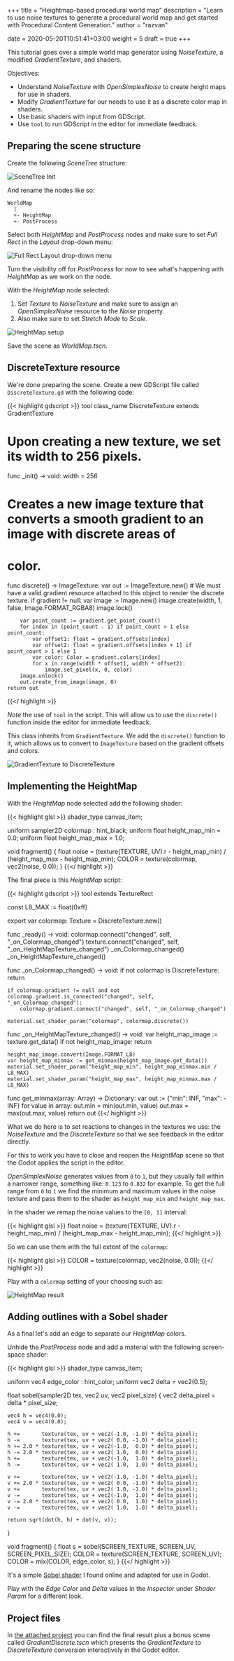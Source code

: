 +++
title = "Heightmap-based procedural world map"
description = "Learn to use noise textures to generate a procedural world map and get started with Procedural Content Generation."
author = "razvan"

date = 2020-05-20T10:51:41+03:00
weight = 5
draft = true
+++

This tutorial goes over a simple world map generator using _NoiseTexture_, a modified _GradientTexture_, and shaders.

Objectives:

- Understand _NoiseTexture_ with _OpenSimplexNoise_ to create height maps for use in shaders.
- Modify _GradientTexture_ for our needs to use it as a discrete color map in shaders.
- Use basic shaders with input from GDScript.
- Use `tool` to run GDScript in the editor for immediate feedback.

## Preparing the scene structure

Create the following _SceneTree_ structure:

![SceneTree Init](./images/scenetree-init.png)

And rename the nodes like so:

```
WorldMap
  |
  +- HeightMap
  +- PostProcess
```

Select both _HeightMap_ and _PostProcess_ nodes and make sure to set _Full Rect_ in the _Layout_ drop-down menu:

![Full Rect Layout drop-down menu](./images/layout-full-rect.png)

Turn the visibility off for _PostProcess_ for now to see what's happening with _HeightMap_ as we work on the node.

With the _HeightMap_ node selected:

1. Set _Texture_ to _NoiseTexture_ and make sure to assign an _OpenSimplexNoise_ resource to the _Noise_ property.
1. Also make sure to set _Stretch Mode_ to _Scale_.

![HeightMap setup](./images/heightmap-setup.png)

Save the scene as _WorldMap.tscn_.

## DiscreteTexture resource

We're done preparing the scene. Create a new GDScript file called `DiscreteTexture.gd` with the following code:

{{< highlight gdscript >}}
tool
class_name DiscreteTexture
extends GradientTexture


# Upon creating a new texture, we set its width to 256 pixels.
func _init() -> void:
	width = 256


# Creates a new image texture that converts a smooth gradient to an image with discrete areas of 
# color.
func discrete() -> ImageTexture:
	var out := ImageTexture.new()
	# We must have a valid gradient resource attached to this object to render the discrete texture.
	if gradient != null:
		var image := Image.new()
		image.create(width, 1, false, Image.FORMAT_RGBA8)
		image.lock()

		var point_count := gradient.get_point_count()
		for index in (point_count - 1) if point_count > 1 else point_count:
			var offset1: float = gradient.offsets[index]
			var offset2: float = gradient.offsets[index + 1] if point_count > 1 else 1
			var color: Color = gradient.colors[index]
			for x in range(width * offset1, width * offset2):
				image.set_pixel(x, 0, color)
		image.unlock()
		out.create_from_image(image, 0)
	return out
{{</ highlight >}}

_Note_ the use of `tool` in the script. This will allow us to use the `discrete()` function inside the editor for immediate feedback.

This class inherits from `GradientTexture`. We add the `discrete()` function to it, which allows us to convert to `ImageTexture` based on the gradient offsets and colors.

![GradientTexture to DiscreteTexture](./images/gradient-to-discrete.png)

## Implementing the HeightMap

With the _HeightMap_ node selected add the following shader:

{{< highlight glsl >}}
shader_type canvas_item;


uniform sampler2D colormap : hint_black;
uniform float height_map_min = 0.0;
uniform float height_map_max = 1.0;


void fragment() {
	float noise = (texture(TEXTURE, UV).r - height_map_min) / (height_map_max - height_map_min);
	COLOR = texture(colormap, vec2(noise, 0.0));
}
{{</ highlight >}}

The final piece is this _HeightMap_ script:

{{< highlight gdscript >}}
tool
extends TextureRect


const L8_MAX := float(0xff)

export var colormap: Texture = DiscreteTexture.new()


func _ready() -> void:
	colormap.connect("changed", self, "_on_Colormap_changed")
	texture.connect("changed", self, "_on_HeightMapTexture_changed")
	_on_Colormap_changed()
	_on_HeightMapTexture_changed()


func _on_Colormap_changed() -> void:
	if not colormap is DiscreteTexture:
		return
		
	if colormap.gradient != null and not colormap.gradient.is_connected("changed", self, "_on_Colormap_changed"):
		colormap.gradient.connect("changed", self, "_on_Colormap_changed")
	
	material.set_shader_param("colormap", colormap.discrete())


func _on_HeightMapTexture_changed() -> void:
	var height_map_image := texture.get_data()
	if not height_map_image:
		return
	
	height_map_image.convert(Image.FORMAT_L8)
	var height_map_minmax := get_minmax(height_map_image.get_data())
	material.set_shader_param("height_map_min", height_map_minmax.min / L8_MAX)
	material.set_shader_param("height_map_max", height_map_minmax.max / L8_MAX)


func get_minmax(array: Array) -> Dictionary:
	var out := {"min": INF, "max": -INF}
	for value in array:
		out.min = min(out.min, value)
		out.max = max(out.max, value)
	return out
{{</ highlight >}}

What we do here is to set reactions to changes in the textures we use: the _NoiseTexture_ and the _DiscreteTexture_ so that we see feedback in the editor directly.

For this to work you have to close and reopen the _HeightMap_ scene so that the Godot applies the script in the editor.

_OpenSimplexNoise_ generates values from `0` to `1`, but they usually fall within a narrower range, something like: `0.123` to `0.832` for example. To get the full range from `0` to `1` we find the minimum and maximum values in the noise texture and pass them to the shader as `height_map_min` and `height_map_max`.

In the shader we remap the noise values to the `[0, 1]` interval:

{{< highlight glsl >}}
float noise = (texture(TEXTURE, UV).r - height_map_min) / (height_map_max - height_map_min);
{{</ highlight >}}

So we can use them with the full extent of the `colormap`:

{{< highlight glsl >}}
COLOR = texture(colormap, vec2(noise, 0.0));
{{</ highlight >}}

Play with a `colormap` setting of your choosing such as:

![HeightMap result](./images/heightmap-result.png)

## Adding outlines with a Sobel shader

As a final let's add an edge to separate our _HeightMap_ colors.

Unhide the _PostProcess_ node and add a material with the following screen-space shader:

{{< highlight glsl >}}
shader_type canvas_item;


uniform vec4 edge_color : hint_color;
uniform vec2 delta = vec2(0.5);


float sobel(sampler2D tex, vec2 uv, vec2 pixel_size) {
	vec2 delta_pixel = delta * pixel_size;
	
	vec4 h = vec4(0.0);
	vec4 v = vec4(0.0);
	
	h +=       texture(tex, uv + vec2(-1.0, -1.0) * delta_pixel);
	h -=       texture(tex, uv + vec2( 0.0, -1.0) * delta_pixel);
	h += 2.0 * texture(tex, uv + vec2(-1.0,  0.0) * delta_pixel);
	h -= 2.0 * texture(tex, uv + vec2( 1.0,  0.0) * delta_pixel);
	h +=       texture(tex, uv + vec2(-1.0,  1.0) * delta_pixel);
	h -=       texture(tex, uv + vec2( 1.0,  1.0) * delta_pixel);
	
	v +=       texture(tex, uv + vec2(-1.0, -1.0) * delta_pixel);
	v += 2.0 * texture(tex, uv + vec2( 0.0, -1.0) * delta_pixel);
	v +=       texture(tex, uv + vec2( 1.0, -1.0) * delta_pixel);
	v -=       texture(tex, uv + vec2(-1.0,  1.0) * delta_pixel);
	v -= 2.0 * texture(tex, uv + vec2( 0.0,  1.0) * delta_pixel);
	v -=       texture(tex, uv + vec2( 1.0,  1.0) * delta_pixel);
	
	return sqrt(dot(h, h) + dot(v, v));
}


void fragment() {
	float s = sobel(SCREEN_TEXTURE, SCREEN_UV, SCREEN_PIXEL_SIZE);
	COLOR = texture(SCREEN_TEXTURE, SCREEN_UV);
	COLOR = mix(COLOR, edge_color, s);
}
{{</ highlight >}}

It's a simple [Sobel shader](https://github.com/spite/Wagner/blob/master/fragment-shaders/sobel-fs.glsl) I found online and adapted for use in Godot.

Play with the _Edge Color_ and _Delta_ values in the _Inspector_ under _Shader Param_ for a different look.

## Project files

In [the attached project](./files/world-map.zip) you can find the final result plus a bonus scene called _GradientDiscrete.tscn_ which presents the _GradientTexture_ to _DiscreteTexture_ conversion interactively in the Godot editor.
